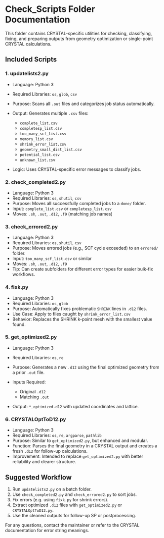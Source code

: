 # Check\_Scripts Folder Documentation

This folder contains CRYSTAL-specific utilities for checking, classifying, fixing, and preparing outputs from geometry optimization or single-point CRYSTAL calculations.

## Included Scripts

### 1. updatelists2.py

* Language: Python 3
* Required Libraries: `os`, `glob`, `csv`
* Purpose: Scans all `.out` files and categorizes job status automatically.
* Output: Generates multiple `.csv` files:

  * `complete_list.csv`
  * `completesp_list.csv`
  * `too_many_scf_list.csv`
  * `memory_list.csv`
  * `shrink_error_list.csv`
  * `geometry_small_dist_list.csv`
  * `potential_list.csv`
  * `unknown_list.csv`
* Logic: Uses CRYSTAL-specific error messages to classify jobs.

### 2. check\_completed2.py

* Language: Python 3
* Required Libraries: `os`, `shutil`, `csv`
* Purpose: Moves all successfully completed jobs to a `done/` folder.
* Input: `complete_list.csv` or `completesp_list.csv`
* Moves: `.sh`, `.out`, `.d12`, `.f9` (matching job names)

### 3. check\_errored2.py

* Language: Python 3
* Required Libraries: `os`, `shutil`, `csv`
* Purpose: Moves errored jobs (e.g., SCF cycle exceeded) to an `errored/` folder.
* Input: `too_many_scf_list.csv` or similar
* Moves: `.sh`, `.out`, `.d12`, `.f9`
* Tip: Can create subfolders for different error types for easier bulk-fix workflows.

### 4. fixk.py

* Language: Python 3
* Required Libraries: `os`, `glob`
* Purpose: Automatically fixes problematic `SHRINK` lines in `.d12` files.
* Use Case: Apply to files caught by `shrink_error_list.csv`
* Behavior: Replaces the SHRINK k-point mesh with the smallest value found.

### 5. get\_optimized2.py

* Language: Python 3
* Required Libraries: `os`, `re`
* Purpose: Generates a new `.d12` using the final optimized geometry from a prior `.out` file.
* Inputs Required:

  * Original `.d12`
  * Matching `.out`
* Output: `*_optimized.d12` with updated coordinates and lattice.

### 6. CRYSTALOptToD12.py

* Language: Python 3
* Required Libraries: `os`, `re`, `argparse`, `pathlib`
* Purpose: Similar to `get_optimized2.py`, but enhanced and modular.
* Function: Parses the final geometry in a CRYSTAL output and creates a fresh `.d12` for follow-up calculations.
* Improvement: Intended to replace `get_optimized2.py` with better reliability and clearer structure.

## Suggested Workflow

1. Run `updatelists2.py` on a batch folder.
2. Use `check_completed2.py` and `check_errored2.py` to sort jobs.
3. Fix errors (e.g. using `fixk.py` for shrink errors).
4. Extract optimized `.d12` files with `get_optimized2.py` or `CRYSTALOptToD12.py`.
5. Use the cleaned outputs for follow-up SP or postprocessing.

For any questions, contact the maintainer or refer to the CRYSTAL documentation for error string meanings.
